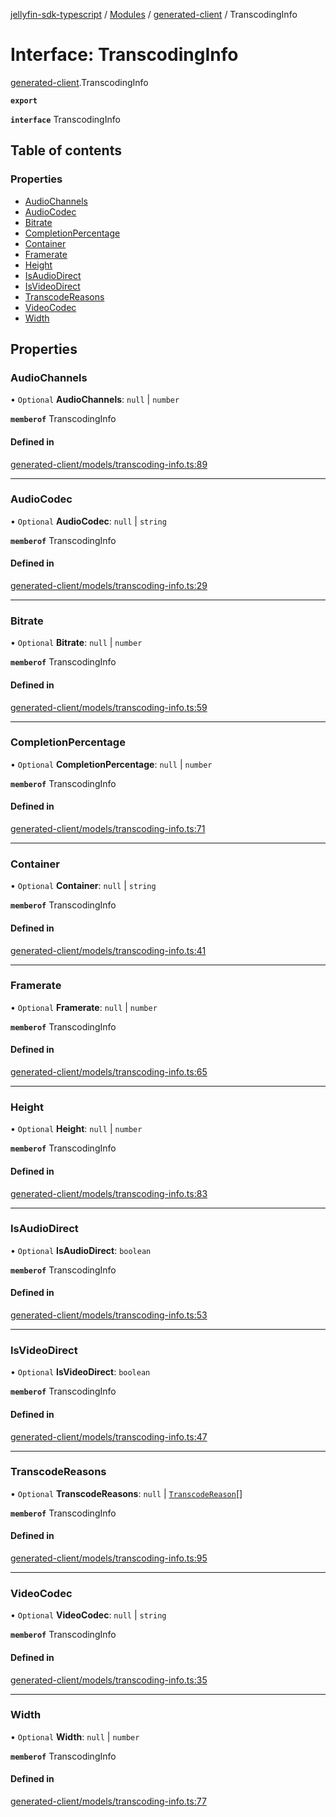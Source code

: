 [jellyfin-sdk-typescript](../README.md) / [Modules](../modules.md) / [generated-client](../modules/generated_client.md) / TranscodingInfo

# Interface: TranscodingInfo

[generated-client](../modules/generated_client.md).TranscodingInfo

**`export`**

**`interface`** TranscodingInfo

## Table of contents

### Properties

- [AudioChannels](generated_client.TranscodingInfo.md#audiochannels)
- [AudioCodec](generated_client.TranscodingInfo.md#audiocodec)
- [Bitrate](generated_client.TranscodingInfo.md#bitrate)
- [CompletionPercentage](generated_client.TranscodingInfo.md#completionpercentage)
- [Container](generated_client.TranscodingInfo.md#container)
- [Framerate](generated_client.TranscodingInfo.md#framerate)
- [Height](generated_client.TranscodingInfo.md#height)
- [IsAudioDirect](generated_client.TranscodingInfo.md#isaudiodirect)
- [IsVideoDirect](generated_client.TranscodingInfo.md#isvideodirect)
- [TranscodeReasons](generated_client.TranscodingInfo.md#transcodereasons)
- [VideoCodec](generated_client.TranscodingInfo.md#videocodec)
- [Width](generated_client.TranscodingInfo.md#width)

## Properties

### AudioChannels

• `Optional` **AudioChannels**: ``null`` \| `number`

**`memberof`** TranscodingInfo

#### Defined in

[generated-client/models/transcoding-info.ts:89](https://github.com/thornbill/jellyfin-sdk-typescript/blob/c0c5b18/src/generated-client/models/transcoding-info.ts#L89)

___

### AudioCodec

• `Optional` **AudioCodec**: ``null`` \| `string`

**`memberof`** TranscodingInfo

#### Defined in

[generated-client/models/transcoding-info.ts:29](https://github.com/thornbill/jellyfin-sdk-typescript/blob/c0c5b18/src/generated-client/models/transcoding-info.ts#L29)

___

### Bitrate

• `Optional` **Bitrate**: ``null`` \| `number`

**`memberof`** TranscodingInfo

#### Defined in

[generated-client/models/transcoding-info.ts:59](https://github.com/thornbill/jellyfin-sdk-typescript/blob/c0c5b18/src/generated-client/models/transcoding-info.ts#L59)

___

### CompletionPercentage

• `Optional` **CompletionPercentage**: ``null`` \| `number`

**`memberof`** TranscodingInfo

#### Defined in

[generated-client/models/transcoding-info.ts:71](https://github.com/thornbill/jellyfin-sdk-typescript/blob/c0c5b18/src/generated-client/models/transcoding-info.ts#L71)

___

### Container

• `Optional` **Container**: ``null`` \| `string`

**`memberof`** TranscodingInfo

#### Defined in

[generated-client/models/transcoding-info.ts:41](https://github.com/thornbill/jellyfin-sdk-typescript/blob/c0c5b18/src/generated-client/models/transcoding-info.ts#L41)

___

### Framerate

• `Optional` **Framerate**: ``null`` \| `number`

**`memberof`** TranscodingInfo

#### Defined in

[generated-client/models/transcoding-info.ts:65](https://github.com/thornbill/jellyfin-sdk-typescript/blob/c0c5b18/src/generated-client/models/transcoding-info.ts#L65)

___

### Height

• `Optional` **Height**: ``null`` \| `number`

**`memberof`** TranscodingInfo

#### Defined in

[generated-client/models/transcoding-info.ts:83](https://github.com/thornbill/jellyfin-sdk-typescript/blob/c0c5b18/src/generated-client/models/transcoding-info.ts#L83)

___

### IsAudioDirect

• `Optional` **IsAudioDirect**: `boolean`

**`memberof`** TranscodingInfo

#### Defined in

[generated-client/models/transcoding-info.ts:53](https://github.com/thornbill/jellyfin-sdk-typescript/blob/c0c5b18/src/generated-client/models/transcoding-info.ts#L53)

___

### IsVideoDirect

• `Optional` **IsVideoDirect**: `boolean`

**`memberof`** TranscodingInfo

#### Defined in

[generated-client/models/transcoding-info.ts:47](https://github.com/thornbill/jellyfin-sdk-typescript/blob/c0c5b18/src/generated-client/models/transcoding-info.ts#L47)

___

### TranscodeReasons

• `Optional` **TranscodeReasons**: ``null`` \| [`TranscodeReason`](../enums/generated_client.TranscodeReason.md)[]

**`memberof`** TranscodingInfo

#### Defined in

[generated-client/models/transcoding-info.ts:95](https://github.com/thornbill/jellyfin-sdk-typescript/blob/c0c5b18/src/generated-client/models/transcoding-info.ts#L95)

___

### VideoCodec

• `Optional` **VideoCodec**: ``null`` \| `string`

**`memberof`** TranscodingInfo

#### Defined in

[generated-client/models/transcoding-info.ts:35](https://github.com/thornbill/jellyfin-sdk-typescript/blob/c0c5b18/src/generated-client/models/transcoding-info.ts#L35)

___

### Width

• `Optional` **Width**: ``null`` \| `number`

**`memberof`** TranscodingInfo

#### Defined in

[generated-client/models/transcoding-info.ts:77](https://github.com/thornbill/jellyfin-sdk-typescript/blob/c0c5b18/src/generated-client/models/transcoding-info.ts#L77)
